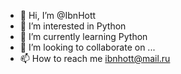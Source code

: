 - 👋 Hi, I’m @IbnHott
- 👀 I’m interested in Python
- 🌱 I’m currently learning Python
- 💞️ I’m looking to collaborate on ...
- 📫 How to reach me ibnhott@mail.ru

<!---
IbnHott/IbnHott is a ✨ special ✨ repository because its `README.md` (this file) appears on your GitHub profile.
You can click the Preview link to take a look at your changes.
--->
